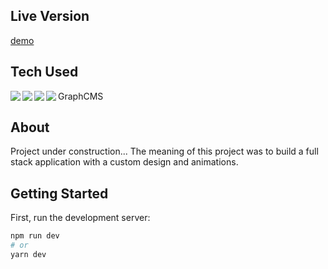 ## Live Version
[demo](https://acme-movies-1.vercel.app/ "Acme Movies")

## Tech Used
<img align="left" src="https://img.shields.io/badge/-GraphQL-white?style=for-the-badge&logo=graphql&logoColor=#E10098">
<img align="left" src="https://img.shields.io/badge/-Next.JS-white?style=for-the-badge&logo=next.js&logoColor=000000" />
<img align="left" src="https://img.shields.io/badge/-Styled%20Components-white?style=for-the-badge&logo=styled-components&logoColor=DB7093" />
<img align="left" src="https://img.shields.io/badge/-Framer-white?style=for-the-badge&logo=framer&logoColor=DB7093" />
GraphCMS
</br>

## About
Project under construction...
The meaning of this project was to build a full stack application with a custom design and animations.

## Getting Started

First, run the development server:

```bash
npm run dev
# or
yarn dev
```